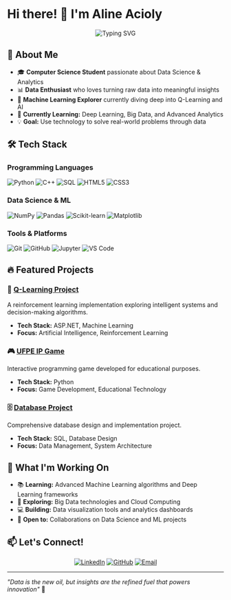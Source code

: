 # Hi there! 👋 I'm Aline Acioly

<div align="center">
  <img src="https://readme-typing-svg.herokuapp.com?font=Fira+Code&pause=1000&color=FF69B4&center=true&vCenter=true&width=435&lines=Data+Science+Enthusiast+%F0%9F%93%8A;Python+%7C+SQL+%7C+C%2B%2B+Developer;Turning+Data+into+Insights+%F0%9F%94%8D;Always+learning+something+new!" alt="Typing SVG" />
</div>


## 🔬 About Me

- 🎓 **Computer Science Student** passionate about Data Science & Analytics
- 📊 **Data Enthusiast** who loves turning raw data into meaningful insights
- 🤖 **Machine Learning Explorer** currently diving deep into Q-Learning and AI
- 🌱 **Currently Learning:** Deep Learning, Big Data, and Advanced Analytics
- 💡 **Goal:** Use technology to solve real-world problems through data

## 🛠️ Tech Stack

### Programming Languages
![Python](https://img.shields.io/badge/Python-3776AB?style=for-the-badge&logo=python&logoColor=white)
![C++](https://img.shields.io/badge/C++-00599C?style=for-the-badge&logo=c%2B%2B&logoColor=white)
![SQL](https://img.shields.io/badge/SQL-4479A1?style=for-the-badge&logo=mysql&logoColor=white)
![HTML5](https://img.shields.io/badge/HTML5-E34F26?style=for-the-badge&logo=html5&logoColor=white)
![CSS3](https://img.shields.io/badge/CSS3-1572B6?style=for-the-badge&logo=css3&logoColor=white)

### Data Science & ML
![NumPy](https://img.shields.io/badge/NumPy-013243?style=for-the-badge&logo=numpy&logoColor=white)
![Pandas](https://img.shields.io/badge/Pandas-150458?style=for-the-badge&logo=pandas&logoColor=white)
![Scikit-learn](https://img.shields.io/badge/Scikit--learn-F7931E?style=for-the-badge&logo=scikit-learn&logoColor=white)
![Matplotlib](https://img.shields.io/badge/Matplotlib-11557c?style=for-the-badge&logo=python&logoColor=white)

### Tools & Platforms
![Git](https://img.shields.io/badge/Git-F05032?style=for-the-badge&logo=git&logoColor=white)
![GitHub](https://img.shields.io/badge/GitHub-181717?style=for-the-badge&logo=github&logoColor=white)
![Jupyter](https://img.shields.io/badge/Jupyter-F37626?style=for-the-badge&logo=jupyter&logoColor=white)
![VS Code](https://img.shields.io/badge/VS_Code-007ACC?style=for-the-badge&logo=visual-studio-code&logoColor=white)

## 🔥 Featured Projects

### 🤖 [Q-Learning Project](https://github.com/aanasC4/q-learning-project)
A reinforcement learning implementation exploring intelligent systems and decision-making algorithms.
- **Tech Stack:** ASP.NET, Machine Learning
- **Focus:** Artificial Intelligence, Reinforcement Learning

### 🎮 [UFPE IP Game](https://github.com/aanasC4/2023-2-UFPE-IP-Game)
Interactive programming game developed for educational purposes.
- **Tech Stack:** Python
- **Focus:** Game Development, Educational Technology

### 🗄️ [Database Project](https://github.com/aanasC4/db-project)
Comprehensive database design and implementation project.
- **Tech Stack:** SQL, Database Design
- **Focus:** Data Management, System Architecture

## 🎯 What I'm Working On

- 📚 **Learning:** Advanced Machine Learning algorithms and Deep Learning frameworks
- 🔬 **Exploring:** Big Data technologies and Cloud Computing
- 💻 **Building:** Data visualization tools and analytics dashboards
- 🤝 **Open to:** Collaborations on Data Science and ML projects

## 📫 Let's Connect!

<div align="center">
  
[![LinkedIn](https://img.shields.io/badge/LinkedIn-0077B5?style=for-the-badge&logo=linkedin&logoColor=white)](https://www.linkedin.com/in/aline-acioly-9217a7306/)
[![GitHub](https://img.shields.io/badge/GitHub-181717?style=for-the-badge&logo=github&logoColor=white)](https://github.com/aanasc4)
[![Email](https://img.shields.io/badge/Email-D14836?style=for-the-badge&logo=gmail&logoColor=white)](mailto:aan4@cin.ufpe.br)

</div>

---


*"Data is the new oil, but insights are the refined fuel that powers innovation"* 🚀

</div>
